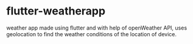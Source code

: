 # flutter-weatherapp
weather app made using flutter and with help of openWeather API, uses geolocation to find the weather conditions of the location of device.
